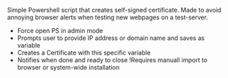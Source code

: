 Simple Powershell script that creates self-signed certificate. Made to avoid annoying browser alerts when testing new webpages on a test-server.
* Force open PS in admin mode
* Prompts user to provide IP address or domain name and saves as variable
* Creates a Certificate with this specific variable
* Notifies when done and ready to close
!Requires manuall import to browser or system-wide installation
